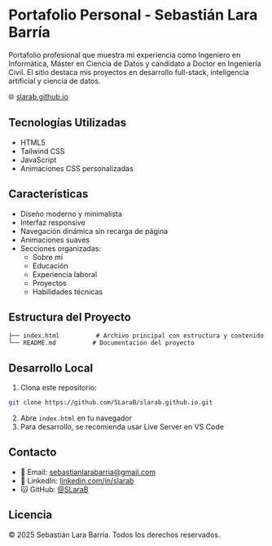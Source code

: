 # Portafolio Personal - Sebastián Lara Barría

Portafolio profesional que muestra mi experiencia como Ingeniero en Informática, Máster en Ciencia de Datos y candidato a Doctor en Ingeniería Civil. El sitio destaca mis proyectos en desarrollo full-stack, inteligencia artificial y ciencia de datos.

🌐 [slarab.github.io](https://slarab.github.io)

## Tecnologías Utilizadas

- HTML5
- Tailwind CSS
- JavaScript
- Animaciones CSS personalizadas

## Características

- Diseño moderno y minimalista
- Interfaz responsive
- Navegación dinámica sin recarga de página
- Animaciones suaves
- Secciones organizadas:
  - Sobre mí
  - Educación
  - Experiencia laboral
  - Proyectos
  - Habilidades técnicas

## Estructura del Proyecto

```
├── index.html          # Archivo principal con estructura y contenido
└── README.md          # Documentación del proyecto
```

## Desarrollo Local

1. Clona este repositorio:
```bash
git clone https://github.com/SLaraB/slarab.github.io.git
```

2. Abre `index.html` en tu navegador
3. Para desarrollo, se recomienda usar Live Server en VS Code

## Contacto

- 📧 Email: [sebastianlarabarria@gmail.com](mailto:sebastianlarabarria@gmail.com)
- 💼 LinkedIn: [linkedin.com/in/slarab](https://linkedin.com/in/slarab)
- 🐱 GitHub: [@SLaraB](https://github.com/SLaraB)

## Licencia

© 2025 Sebastián Lara Barría. Todos los derechos reservados.